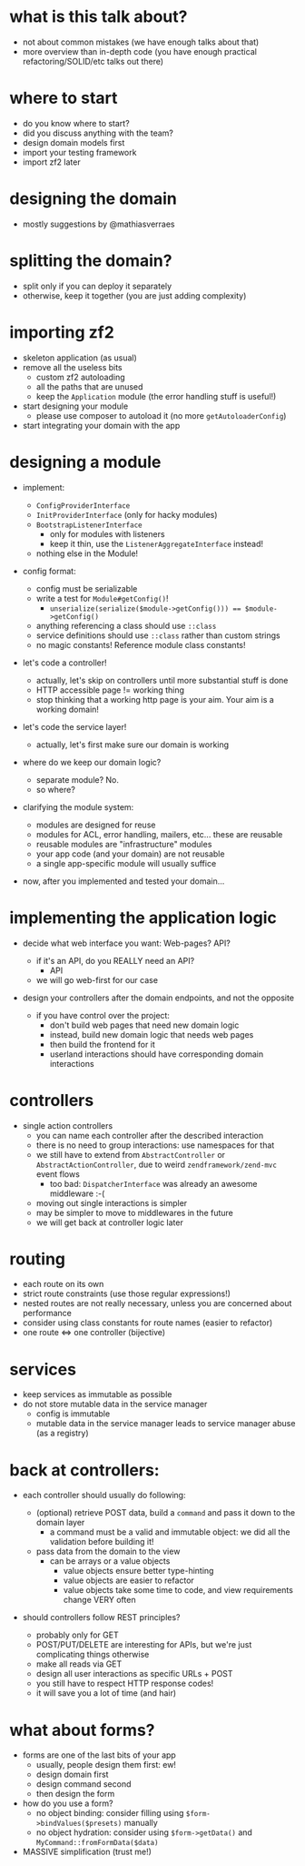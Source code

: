 # what is this talk about?

 - not about common mistakes (we have enough talks about that)
 - more overview than in-depth code (you have enough practical refactoring/SOLID/etc talks out there)

# where to start

 - do you know where to start?
 - did you discuss anything with the team?
 - design domain models first
 - import your testing framework
 - import zf2 later
 
# designing the domain

 - mostly suggestions by @mathiasverraes
 
# splitting the domain?

 - split only if you can deploy it separately
 - otherwise, keep it together (you are just adding complexity)

# importing zf2

 - skeleton application (as usual)
 - remove all the useless bits
    - custom zf2 autoloading
    - all the paths that are unused
    - keep the `Application` module (the error handling stuff is useful!)
 - start designing your module
    - please use composer to autoload it (no more `getAutoloaderConfig`)
 - start integrating your domain with the app
 
# designing a module

 - implement:
    - `ConfigProviderInterface`
    - `InitProviderInterface` (only for hacky modules)
    - `BootstrapListenerInterface`
       - only for modules with listeners
       - keep it thin, use the `ListenerAggregateInterface` instead!
    - nothing else in the Module!
    
 - config format:
    - config must be serializable
    - write a test for `Module#getConfig()`!
       - `unserialize(serialize($module->getConfig())) == $module->getConfig()`
    - anything referencing a class should use `::class`
    - service definitions should use `::class` rather than custom strings
    - no magic constants! Reference module class constants!
    
 - let's code a controller!
    - actually, let's skip on controllers until more substantial stuff is done
    - HTTP accessible page != working thing
    - stop thinking that a working http page is your aim. Your aim is a working domain!
    
 - let's code the service layer!
    - actually, let's first make sure our domain is working
    
 - where do we keep our domain logic?
    - separate module? No.
    - so where?
 
 - clarifying the module system:
    - modules are designed for reuse
    - modules for ACL, error handling, mailers, etc... these are reusable
    - reusable modules are "infrastructure" modules
    - your app code (and your domain) are not reusable
    - a single app-specific module will usually suffice
 
 - now, after you implemented and tested your domain...
 
# implementing the application logic

 - decide what web interface you want: Web-pages? API?
    - if it's an API, do you REALLY need an API?
       - API
    - we will go web-first for our case

 - design your controllers after the domain endpoints, and not the opposite
    - if you have control over the project:
       - don't build web pages that need new domain logic
       - instead, build new domain logic that needs web pages
       - then build the frontend for it
       - userland interactions should have corresponding domain interactions

# controllers 
 - single action controllers
    - you can name each controller after the described interaction
    - there is no need to group interactions: use namespaces for that
    - we still have to extend from `AbstractController` or `AbstractActionController`, due to weird
      `zendframework/zend-mvc` event flows
       - too bad: `DispatcherInterface` was already an awesome middleware :-(
    - moving out single interactions is simpler
    - may be simpler to move to middlewares in the future
    - we will get back at controller logic later
    
# routing
 - each route on its own
 - strict route constraints (use those regular expressions!)
 - nested routes are not really necessary, unless you are concerned about performance
 - consider using class constants for route names (easier to refactor)
 - one route <=> one controller (bijective)

# services
 - keep services as immutable as possible
 - do not store mutable data in the service manager
    - config is immutable
    - mutable data in the service manager leads to service manager abuse (as a registry)
       
# back at controllers:
 - each controller should usually do following:
    - (optional) retrieve POST data, build a `command` and pass it down to the domain layer
       - a command must be a valid and immutable object: we did all the validation before building it!
    - pass data from the domain to the view
       - can be arrays or a value objects
          - value objects ensure better type-hinting
          - value objects are easier to refactor
          - value objects take some time to code, and view requirements change VERY often
 
 - should controllers follow REST principles?
    - probably only for GET
    - POST/PUT/DELETE are interesting for APIs, but we're just complicating things otherwise
    - make all reads via GET
    - design all user interactions as specific URLs + POST
    - you still have to respect HTTP response codes!
    - it will save you a lot of time (and hair)
    
# what about forms?
 - forms are one of the last bits of your app
    - usually, people design them first: ew!
    - design domain first
    - design command second
    - then design the form
 - how do you use a form?
    - no object binding: consider filling using `$form->bindValues($presets)` manually
    - no object hydration: consider using `$form->getData()` and `MyCommand::fromFormData($data)`
 - MASSIVE simplification (trust me!)
